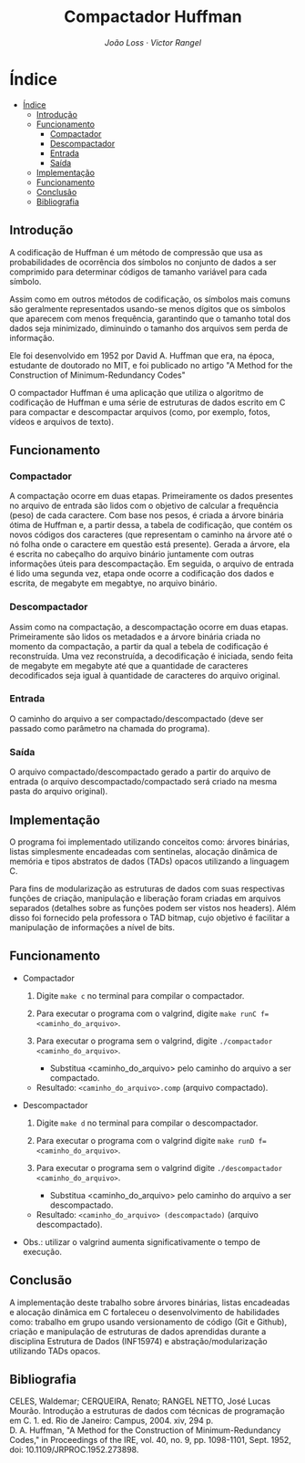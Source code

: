 <h1 align="center">
	Compactador Huffman
</h1>
<h6 align="center">
  João Loss
  ·
  Victor Rangel
</h6>

# Índice 
- [Índice](#índice)
	- [Introdução](#introdução)
	- [Funcionamento](#funcionamento)
		- [Compactador](#compactador)
		- [Descompactador](#descompactador)
		- [Entrada](#entrada)
		- [Saída](#saída)
	- [Implementação](#implementação)
	- [Funcionamento](#funcionamento-1)
	- [Conclusão](#conclusão)
   	- [Bibliografia](#bibliografia)

## Introdução
A codificação de Huffman é um método de compressão que usa as probabilidades de ocorrência dos símbolos no conjunto de dados a ser comprimido para determinar códigos de tamanho variável para cada símbolo.</br>

Assim como em outros métodos de codificação, os símbolos mais comuns são geralmente representados usando-se menos dígitos que os símbolos que aparecem com menos frequência, garantindo que o tamanho total dos dados seja minimizado, diminuindo o tamanho dos arquivos sem perda de informação.</br> 

Ele foi desenvolvido em 1952 por David A. Huffman que era, na época, estudante de doutorado no MIT, e foi publicado no artigo "A Method for the Construction of Minimum-Redundancy Codes"</br>

O compactador Huffman é uma aplicação que utiliza o algoritmo de codificação de Huffman e uma série de estruturas de dados escrito em C para compactar e descompactar arquivos (como, por exemplo, fotos, vídeos e arquivos de texto).

## Funcionamento

### Compactador
A compactação ocorre em duas etapas. Primeiramente os dados presentes no arquivo de entrada são lidos com o objetivo de calcular a frequência (peso) de cada caractere. Com base nos pesos, é criada a árvore binária ótima de Huffman e, a partir dessa, a tabela de codificação, que contém os novos códigos dos caracteres (que representam o caminho na árvore até o nó folha onde o caractere em questão está presente). Gerada a árvore, ela é escrita no cabeçalho do arquivo binário juntamente com outras informações úteis para descompactação. Em seguida, o arquivo de entrada é lido uma segunda vez, etapa onde ocorre a codificação dos dados e escrita, de megabyte em megabtye, no arquivo binário.

### Descompactador
Assim como na compactação, a descompactação ocorre em duas etapas. Primeiramente são lidos os metadados e a árvore binária criada no momento da compactação, a partir da qual a tebela de codificação é reconstruída. Uma vez reconstruída, a decodificação é iniciada, sendo feita de megabyte em megabyte até que a quantidade de caracteres decodificados seja igual à quantidade de caracteres do arquivo original.

### Entrada
O caminho do arquivo a ser compactado/descompactado (deve ser passado como parâmetro na chamada do programa).

### Saída
O arquivo compactado/descompactado gerado a partir do arquivo de entrada (o arquivo descompactado/compactado será criado na mesma pasta do arquivo original).

## Implementação

O programa foi implementado utilizando conceitos como: árvores binárias, listas simplesmente encadeadas com sentinelas, alocação dinâmica de
memória e tipos abstratos de dados (TADs) opacos utilizando a linguagem C.

Para fins de modularização as estruturas de dados com suas respectivas funções de criação, manipulação e liberação foram criadas em arquivos separados (detalhes sobre as funções podem ser vistos nos headers). Além disso foi fornecido pela professora o TAD bitmap, cujo objetivo é facilitar a manipulação de informações a nível de bits.

## Funcionamento
* Compactador
	1.  Digite `make c` no terminal para compilar o compactador.
	2.  Para executar o programa com o valgrind, digite `make runC f=<caminho_do_arquivo>`.
	3.  Para executar o programa sem o valgrind, digite `./compactador <caminho_do_arquivo>`.

		* Substitua <caminho_do_arquivo> pelo caminho do arquivo a ser compactado.

	* Resultado: `<caminho_do_arquivo>.comp` (arquivo compactado).

* Descompactador
	1.  Digite `make d` no terminal para compilar o descompactador.
	2.  Para executar o programa com o valgrind digite `make runD f=<caminho_do_arquivo>`.
	3.  Para executar o programa sem o valgrind digite `./descompactador <caminho_do_arquivo>`.
   
		* Substitua <caminho_do_arquivo> pelo caminho do arquivo a ser descompactado.

	* Resultado: `<caminho_do_arquivo> (descompactado)` (arquivo descompactado).
  
* Obs.: utilizar o valgrind aumenta significativamente o tempo de execução.

## Conclusão
A implementação deste trabalho sobre árvores binárias, listas encadeadas e alocação dinâmica em C fortaleceu o desenvolvimento de habilidades 
como: trabalho em grupo usando versionamento de código (Git e Github), criação e manipulação de estruturas de dados aprendidas durante a disciplina Estrutura de Dados (INF15974) e abstração/modularização utilizando TADs opacos.

## Bibliografia
CELES, Waldemar; CERQUEIRA, Renato; RANGEL NETTO, José Lucas Mourão. Introdução a estruturas de dados
com técnicas de programação em C. 1. ed. Rio de Janeiro: Campus, 2004. xiv, 294 p.</br>
D. A. Huffman, "A Method for the Construction of Minimum-Redundancy Codes," in Proceedings of the IRE, vol. 40, no. 9, pp. 1098-1101, Sept. 1952, doi: 10.1109/JRPROC.1952.273898.
